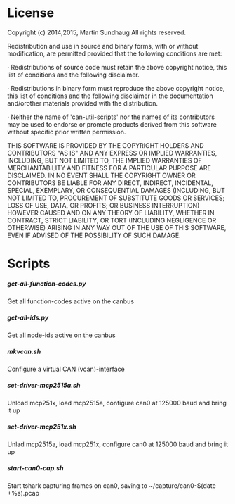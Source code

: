 # License

Copyright (c) 2014,2015, Martin Sundhaug
All rights reserved.
 
Redistribution and use in source and binary forms, with or without modification,
are permitted provided that the following conditions are met: 
 
· Redistributions of source code must retain the above copyright notice, this
list of conditions and the following disclaimer.
 
· Redistributions in binary form must reproduce the above copyright notice, this
list of conditions and the following disclaimer in the documentation and/orother materials provided with the distribution.
 
· Neither the name of 'can-util-scripts' nor the names of its contributors may
be used to endorse or promote products derived from this software without
specific prior written permission.
 
THIS SOFTWARE IS PROVIDED BY THE COPYRIGHT HOLDERS AND CONTRIBUTORS "AS IS" AND
ANY EXPRESS OR IMPLIED WARRANTIES, INCLUDING, BUT NOT LIMITED TO, THE IMPLIED
WARRANTIES OF MERCHANTABILITY AND FITNESS FOR A PARTICULAR PURPOSE ARE
DISCLAIMED. IN NO EVENT SHALL THE COPYRIGHT OWNER OR CONTRIBUTORS BE LIABLE FOR
ANY DIRECT, INDIRECT, INCIDENTAL, SPECIAL, EXEMPLARY, OR CONSEQUENTIAL DAMAGES
(INCLUDING, BUT NOT LIMITED TO, PROCUREMENT OF SUBSTITUTE GOODS OR SERVICES;
LOSS OF USE, DATA, OR PROFITS; OR BUSINESS INTERRUPTION) HOWEVER CAUSED AND ON
ANY THEORY OF LIABILITY, WHETHER IN CONTRACT, STRICT LIABILITY, OR TORT
(INCLUDING NEGLIGENCE OR OTHERWISE) ARISING IN ANY WAY OUT OF THE USE OF THIS
SOFTWARE, EVEN IF ADVISED OF THE POSSIBILITY OF SUCH DAMAGE.

# Scripts

##### get-all-function-codes.py
Get all function-codes active on the canbus

##### get-all-ids.py
Get all node-ids active on the canbus

##### mkvcan.sh
Configure a virtual CAN (vcan)-interface

##### set-driver-mcp2515a.sh
Unload mcp251x, load mcp2515a, configure can0 at 125000 baud and bring it up

##### set-driver-mcp251x.sh
Unlad mcp2515a, load mcp251x, configure can0 at 125000 baud and bring it up

##### start-can0-cap.sh
Start tshark capturing frames on can0, saving to ~/capture/can0-$(date +%s).pcap
